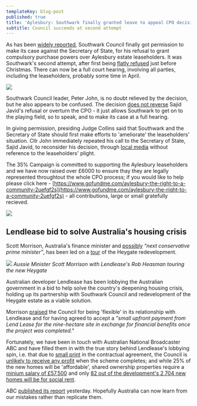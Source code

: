 ```yaml
---
templateKey: blog-post
published: true 
title: 'Aylesbury: Southwark finally granted leave to appeal CPO decision.'
subtitle: Council succeeds at second attempt
---
```

As has been [widely reported](http://www.southwarknews.co.uk/news/council-given-permission-take-aylesbury-estate-cpo-case-high-court-disappointing-blow-campaigners/), Southwark Council finally got permission to make its case against the Secretary of State, for his refusal to grant compulsory purchase powers over Aylesbury estate leaseholders. It was Southwark's second attempt, after first being [flatly refused](/img/Scan0017.pdf) just before Christmas. There can now be a full court hearing, involving all parties, including the leaseholders, probably some time in April.

![](http://35percent.org/img/aylesburyleaseholdersfairprice.png)

Southwark Council leader, Peter John, is no doubt relieved by the decision, but he also appears to be confused. The decision [does not reverse](https://twitter.com/nearlylegal/status/822537665312620546) Sajid Javid's refusal or overturn the CPO - it just allows Southwark to get on to the playing field, so to speak, and to make its case at a full hearing.

In giving permission, presiding Judge Collins said that Southwark and the Secretary of State should first make efforts to 'ameliorate' the leaseholders' situation. Cllr John immediately repeated his call to the Secretary of State, Sajid Javid, to reconsider his decision, through [local media](http://www.southwark.gov.uk/news/2017/jan/council-calls-on-secretary-of-state-for-urgent-meeting-after-judge-puts-aylesbury-estate-judicial-review-back-on-track) without reference to the leaseholders' plight.

The 35% Campaign is committed to supporting the Aylesbury leaseholders and we have now raised over £6000 to ensure thay they are legally represented throughtout the whole CPO process; if you would like to help please click here - [https://www.gofundme.com/aylesbury-the-right-to-a-community-2uefgf2s](https://www.gofundme.com/aylesbury-the-right-to-a-community-2uefgf2s) - all contributions, large or small gratefully recieved.

![](http://35percent.org/img/gofundmescreenshot.png)

## Lendlease bid to solve Australia's housing crisis
Scott Morrison, Australia's finance minister and [possibly](http://typewriterintl.com/2016/06/21/australias-next-prime-minister-scott-morrison/) _“next conservative prime minister”_, has been led on a [tour](http://www.dailytelegraph.com.au/news/national/big-business-super-funds-could-be-the-key-to-fixing-social-housing-problem-in-australia/news-story/46e14eb7da03713ab492211e9cf935c7) of the Heygate redevelopment. 

![](http://35percent.org/img/scottmorrisonheygate.jpg)
*Aussie Minister Scott Morrison with Lendlease's Rob Heasman touring the new Heygate*

Australian developer Lendlease has been lobbying the Australian government in a bid to help solve the country's deepening housing crisis, holding up its partnership with Southwark Council and redevelopment of the Heygate estate as a viable solution.

Morrison [praised](http://www.afr.com/news/politics/scott-morrison-says-london-property-proves-scrapping-negative-gearing-wont-work-20170127-gtzub1) the Council for being 'flexible' in its relationship with Lendlease and for having agreed to accept a _"small upfront payment from Lend Lease for the nine-hectare site in exchange for financial benefits once the project was completed."_

Fortunately, we have been in touch with Australian National Broadcaster ABC and have filled them in with the true story behind Lendlease's lobbying spin, i.e. that due to [small print](http://35percent.org/2016-05-11-no-profit-share-the-true-value-of-the-heygate-regeneration/#how-can-this-be-happening) in the contractual agreement, the Council is [unlikely to receive any profit](http://35percent.org/2016-12-05-heygate-profits-north-of-a-hundred-million/) when the scheme completes; and while 25% of the new homes will be 'affordable', shared ownership properties require a [minium salary of £57,500](http://crappistmartin.github.io/images/LQPriceList.pdf) and only [82 out of the development's 2,704 new homes will be for social rent](http://35percent.org/affordable-housing).

ABC [published its report](http://www.abc.net.au/news/2017-01-30/london-affordable-housing-development-criticised/8222042) yesterday. Hopefully Australia can now learn from our mistakes rather than replicate them. 

